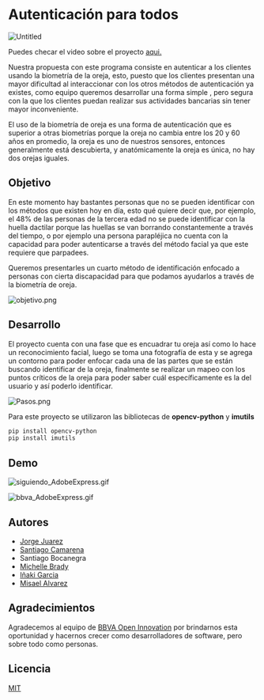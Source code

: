 # ****Autenticación para todos****

![Untitled](README%20de%20Autenticacio%CC%81n%20para%20todos%209e888a94269c48839b5b0b3809c4f3a8/Untitled.png)

Puedes checar el video sobre el proyecto [aqui.](https://youtu.be/32tMEkpsjVM)

Nuestra propuesta con este programa consiste en autenticar a los clientes usando la biometría de la oreja, esto, puesto que los clientes presentan una mayor dificultad al interaccionar con los otros métodos de autenticación ya existes, como equipo queremos desarrollar una forma simple , pero segura con la que los clientes puedan realizar sus actividades bancarias sin tener mayor inconveniente.

El uso de la biometría de oreja es una forma de autenticación que es superior a otras biometrías porque la oreja no cambia entre los 20 y 60 años en promedio, la oreja es uno de nuestros sensores, entonces generalmente está descubierta, y anatómicamente la oreja es única, no hay dos orejas iguales.

## **Objetivo**

En este momento hay bastantes personas que no se pueden identificar con los métodos que existen hoy en día, esto qué quiere decir que, por ejemplo, el 48% de las personas de la tercera edad no se puede identificar con la huella dactilar porque las huellas se van borrando constantemente a través del tiempo, o por ejemplo una persona parapléjica no cuenta con la capacidad para poder autenticarse a través del método facial ya que este requiere que parpadees. 

Queremos presentarles un cuarto método de identificación enfocado a personas con cierta discapacidad para que podamos ayudarlos a través de la biometría de oreja.

![objetivo.png](README%20de%20Autenticacio%CC%81n%20para%20todos%209e888a94269c48839b5b0b3809c4f3a8/objetivo.png)

## **Desarrollo**

El proyecto cuenta con una fase que es encuadrar tu oreja así como lo hace un reconocimiento facial, luego se toma una fotografía de esta y se agrega un contorno para poder enfocar cada una de las partes que se están buscando identificar de la oreja, finalmente se realizar un mapeo con los puntos críticos de la oreja para poder saber cuál específicamente es la del usuario y así poderlo identificar.

![Pasos.png](README%20de%20Autenticacio%CC%81n%20para%20todos%209e888a94269c48839b5b0b3809c4f3a8/Pasos.png)

Para este proyecto se utilizaron las bibliotecas de **opencv-python** y **imutils**

```bash
pip install opencv-python
pip install imutils
```

## **Demo**

![siguiendo_AdobeExpress.gif](README%20de%20Autenticacio%CC%81n%20para%20todos%209e888a94269c48839b5b0b3809c4f3a8/siguiendo_AdobeExpress.gif)

![bbva_AdobeExpress.gif](README%20de%20Autenticacio%CC%81n%20para%20todos%209e888a94269c48839b5b0b3809c4f3a8/bbva_AdobeExpress.gif)

## **Autores**

- [Jorge Juarez](https://github.com/jorge-jrzz)
- [Santiago Camarena](https://github.com/camarenaS100)
- Santiago Bocanegra
- [Michelle Brady](https://github.com/michellebrady08)
- [Iñaki Garcia](https://github.com/InakiGT)
- [Misael Alvarez](https://github.com/Misael-Alvarez)

## **Agradecimientos**

Agradecemos al equipo de [BBVA Open Innovation](https://openinnovation.bbva.com/es/) por brindarnos esta oportunidad y hacernos crecer como desarrolladores de software, pero sobre todo como personas. 

## **Licencia**

[MIT](https://choosealicense.com/licenses/mit/)